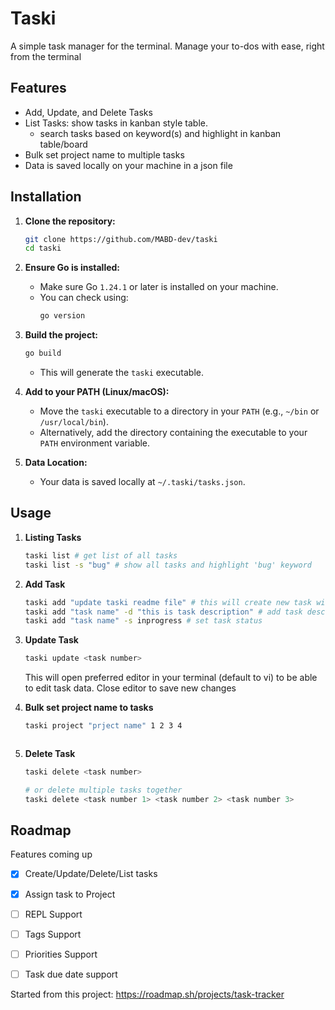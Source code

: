 # Taski 
A simple task manager for the terminal. Manage your to-dos with ease, right from the terminal


## Features
- Add, Update, and Delete Tasks
- List Tasks: show tasks in kanban style table.
  - search tasks based on keyword(s) and highlight in kanban table/board
- Bulk set project name to multiple tasks
- Data is saved locally on your machine in a json file


## Installation
1.  **Clone the repository:**
    ```bash
    git clone https://github.com/MABD-dev/taski
    cd taski
    ```
2.  **Ensure Go is installed:**
    * Make sure Go `1.24.1` or later is installed on your machine.
    * You can check using:
        ```bash
        go version
        ``` 
3.  **Build the project:**
    ```bash
    go build
    ```
    * This will generate the `taski` executable.

4.  **Add to your PATH (Linux/macOS):**
    * Move the `taski` executable to a directory in your `PATH` (e.g., `~/bin` or `/usr/local/bin`).
    * Alternatively, add the directory containing the executable to your `PATH` environment variable.
5.  **Data Location:**
    * Your data is saved locally at `~/.taski/tasks.json`.


## Usage
1. **Listing Tasks**
    ```sh
    taski list # get list of all tasks 
    taski list -s "bug" # show all tasks and highlight 'bug' keyword
    ```
2. **Add Task**
    ```sh
    taski add "update taski readme file" # this will create new task with name "update taski reamde file"
    taski add "task name" -d "this is task description" # add task description message
    taski add "task name" -s inprogress # set task status 
    ```

3. **Update Task**
    ```sh
    taski update <task number> 
    ```
    This will open preferred editor in your terminal (default to vi) to be able to edit task data.
    Close editor to save new changes

4. **Bulk set project name to tasks**
    ```sh
    taski project "prject name" 1 2 3 4
    ```
    ```

5. **Delete Task**
    ```sh
    taski delete <task number>

    # or delete multiple tasks together
    taski delete <task number 1> <task number 2> <task number 3>
    ```

## Roadmap
Features coming up 
- [x] Create/Update/Delete/List tasks
- [x] Assign task to Project
- [ ] REPL Support
- [ ] Tags Support
- [ ] Priorities Support
- [ ] Task due date support


Started from this project: https://roadmap.sh/projects/task-tracker
